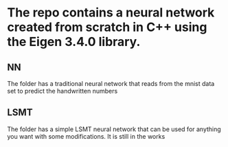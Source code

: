 # The repo contains a neural network created from scratch in C++ using the Eigen 3.4.0 library.

## NN 
The folder has a traditional neural network that reads from the mnist data set to predict the handwritten numbers

## LSMT 
The folder has a simple LSMT neural network that can be used for anything you want with some modifications.
It is still in the works 
